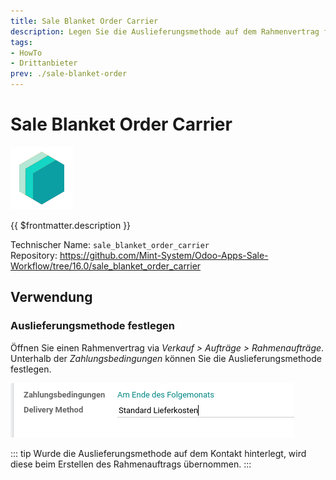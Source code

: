 ```yaml
---
title: Sale Blanket Order Carrier
description: Legen Sie die Auslieferungsmethode auf dem Rahmenvertrag fest.
tags:
- HowTo
- Drittanbieter
prev: ./sale-blanket-order
---
```

# Sale Blanket Order Carrier
![icon_oms_box](attachments/icons_odoo_mint_system.png)

{{ $frontmatter.description }}

Technischer Name: `sale_blanket_order_carrier`\
Repository: <https://github.com/Mint-System/Odoo-Apps-Sale-Workflow/tree/16.0/sale_blanket_order_carrier>

## Verwendung

### Auslieferungsmethode festlegen

Öffnen Sie einen Rahmenvertrag via *Verkauf > Aufträge > Rahmenaufträge*. Unterhalb der *Zahlungsbedingungen* können Sie die Auslieferungsmethode festlegen.

![](attachments/Sale%20Blanket%20Order%20Carrier.png)

::: tip
Wurde die Auslieferungsmethode auf dem Kontakt hinterlegt, wird diese beim Erstellen des Rahmenauftrags übernommen.
:::